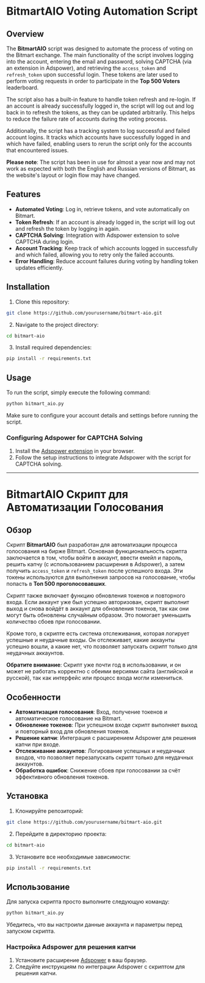 
# BitmartAIO Voting Automation Script

## Overview

The **BitmartAIO** script was designed to automate the process of voting on the Bitmart exchange. The main functionality of the script involves logging into the account, entering the email and password, solving CAPTCHA (via an extension in Adspower), and retrieving the `access_token` and `refresh_token` upon successful login. These tokens are later used to perform voting requests in order to participate in the **Top 500 Voters** leaderboard.

The script also has a built-in feature to handle token refresh and re-login. If an account is already successfully logged in, the script will log out and log back in to refresh the tokens, as they can be updated arbitrarily. This helps to reduce the failure rate of accounts during the voting process.

Additionally, the script has a tracking system to log successful and failed account logins. It tracks which accounts have successfully logged in and which have failed, enabling users to rerun the script only for the accounts that encountered issues.

**Please note**: The script has been in use for almost a year now and may not work as expected with both the English and Russian versions of Bitmart, as the website's layout or login flow may have changed.

## Features

- **Automated Voting**: Log in, retrieve tokens, and vote automatically on Bitmart.
- **Token Refresh**: If an account is already logged in, the script will log out and refresh the token by logging in again.
- **CAPTCHA Solving**: Integration with Adspower extension to solve CAPTCHA during login.
- **Account Tracking**: Keep track of which accounts logged in successfully and which failed, allowing you to retry only the failed accounts.
- **Error Handling**: Reduce account failures during voting by handling token updates efficiently.

## Installation

1. Clone this repository:

```bash
git clone https://github.com/yourusername/bitmart-aio.git
```

2. Navigate to the project directory:

```bash
cd bitmart-aio
```

3. Install required dependencies:

```bash
pip install -r requirements.txt
```

## Usage

To run the script, simply execute the following command:

```bash
python bitmart_aio.py
```

Make sure to configure your account details and settings before running the script.

### Configuring Adspower for CAPTCHA Solving

1. Install the [Adspower extension](https://adspower.io/) in your browser.
2. Follow the setup instructions to integrate Adspower with the script for CAPTCHA solving.

---

# BitmartAIO Скрипт для Автоматизации Голосования

## Обзор

Скрипт **BitmartAIO** был разработан для автоматизации процесса голосования на бирже Bitmart. Основная функциональность скрипта заключается в том, чтобы войти в аккаунт, ввести емейл и пароль, решить капчу (с использованием расширения в Adspower), а затем получить `access_token` и `refresh_token` после успешного входа. Эти токены используются для выполнения запросов на голосование, чтобы попасть в **Топ 500 проголосовавших**.

Скрипт также включает функцию обновления токенов и повторного входа. Если аккаунт уже был успешно авторизован, скрипт выполнит выход и снова войдёт в аккаунт для обновления токенов, так как они могут быть обновлены случайным образом. Это помогает уменьшить количество сбоев при голосовании.

Кроме того, в скрипте есть система отслеживания, которая логирует успешные и неудачные входы. Он отслеживает, какие аккаунты успешно вошли, а какие нет, что позволяет запускать скрипт только для неудачных аккаунтов.

**Обратите внимание**: Скрипт уже почти год в использовании, и он может не работать корректно с обеими версиями сайта (английской и русской), так как интерфейс или процесс входа могли измениться.

## Особенности

- **Автоматизация голосования**: Вход, получение токенов и автоматическое голосование на Bitmart.
- **Обновление токенов**: При успешном входе скрипт выполняет выход и повторный вход для обновления токенов.
- **Решение капчи**: Интеграция с расширением Adspower для решения капчи при входе.
- **Отслеживание аккаунтов**: Логирование успешных и неудачных входов, что позволяет перезапускать скрипт только для неудачных аккаунтов.
- **Обработка ошибок**: Снижение сбоев при голосовании за счёт эффективного обновления токенов.

## Установка

1. Клонируйте репозиторий:

```bash
git clone https://github.com/yourusername/bitmart-aio.git
```

2. Перейдите в директорию проекта:

```bash
cd bitmart-aio
```

3. Установите все необходимые зависимости:

```bash
pip install -r requirements.txt
```

## Использование

Для запуска скрипта просто выполните следующую команду:

```bash
python bitmart_aio.py
```

Убедитесь, что вы настроили данные аккаунта и параметры перед запуском скрипта.

### Настройка Adspower для решения капчи

1. Установите расширение [Adspower](https://adspower.io/) в ваш браузер.
2. Следуйте инструкциям по интеграции Adspower с скриптом для решения капчи.

